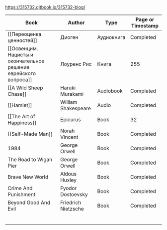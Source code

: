 https://315732.gitbook.io/315732-blog/

| Book                                                             | Author              | Type       | Page or Timestamp |
| ---------------------------------------------------------------- | ------------------- | ---------- | ----------------- |
| [[Переоценка ценностей]]                                        | Диоген              | Аудиокнига | Completed         |
| [[Освенцим. Нацисты и окончательное решение еврейского вопроса]] | Лоуренс Рис         | Книга      | 255               |
| [[A Wild Sheep Chase]]                                           | Haruki Murakami     | Audiobook  | Completed         |
| [[Hamlet]]                                                       | William Shakespeare | Audio      | Completed         |
| [[The Art of Happiness]]                                         | Epicurus            | Book       | 32                |
| [[Self-Made Man]]                                                | Norah Vincent       | Book       | Completed         |
| 1984                                                             | George Orwell       | Book       | Completed         |
| The Road to Wigan Pier                                           | George Orwell       | Book       | Completed         |
| Brave New World                                                  | Aldous Huxley       | Book       | Completed         |
| Crime And Punishment                                             | Fyodor Dostoevsky   | Book       | Completed         |
| Beyond Good And Evil                                             | Friedrich Nietzsche | Book       | Completed         |
|                                                                  |                     |            |                   |
|                                                                  |                     |            |                   |
|                                                                  |                     |            |                   |
|                                                                  |                     |            |                   |
|                                                                  |                     |            |                   |
|                                                                  |                     |            |                   |

